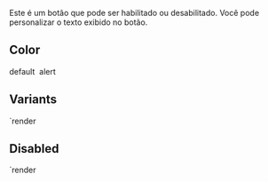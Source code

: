 Este é um botão que pode ser habilitado ou desabilitado. Você pode personalizar o texto exibido no botão.

## Color

<div style='display:flex;flex-direction:row;gap:0.5rem'>
    <div class="hex-color-block"><div style='background: #e0ff8b'></div>default</div>
    <div class="hex-color-block"><div style='background: #ffa58b'></div>alert</div>
</div>

## Variants

`render<div><gom-button label="Primary"></gom-button> <gom-button label="Secondary" variant="secondary"></gom-button> <gom-button label="Text" variant="text"></gom-button></div><div><gom-button label="Primary" color="alert"></gom-button> <gom-button label="Secondary" variant="secondary" color="alert"></gom-button> <gom-button label="Text" variant="text" color="alert"></gom-button></div>

## Disabled

`render<div><gom-button label="Primary" disabled="true"></gom-button> <gom-button label="Secondary" variant="secondary" disabled="true"></gom-button> <gom-button label="Text" variant="text" disabled="true"></gom-button></div><div><gom-button label="Primary" color="alert" disabled="true"></gom-button> <gom-button label="Secondary" variant="secondary" color="alert" disabled="true"></gom-button> <gom-button label="Text" variant="text" color="alert" disabled="true"></gom-button></div>
